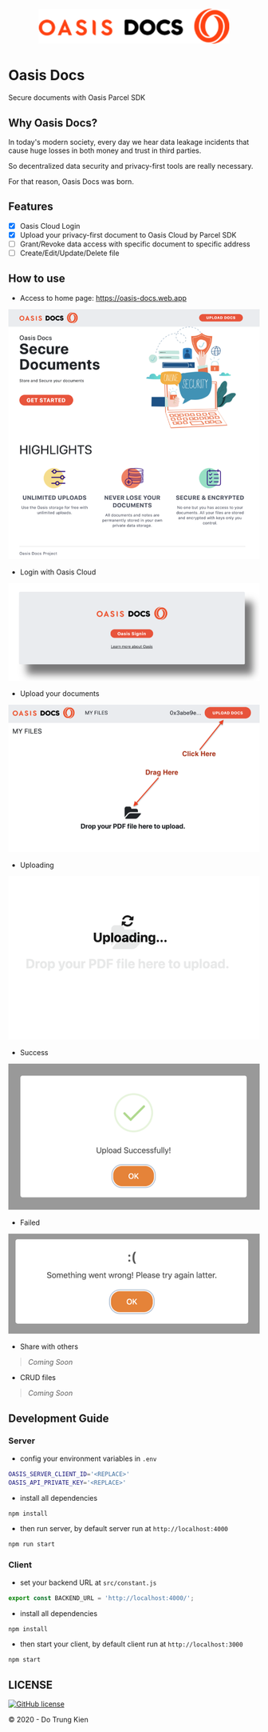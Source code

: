 <h1 align="center">
  <br>
    <img src="./docs/logo.png" alt="Oasis Docs logo" title="Oasis Docs"  height="70" />
  <br>
</h1>

# Oasis Docs

Secure documents with Oasis Parcel SDK

## Why Oasis Docs?

In today's modern society, every day we hear data leakage incidents that cause huge losses in both money and trust in third parties.

So decentralized data security and privacy-first tools are really necessary.

For that reason, Oasis Docs was born.

## Features

- [x] Oasis Cloud Login
- [x] Upload your privacy-first document to Oasis Cloud by Parcel SDK
- [ ] Grant/Revoke data access with specific document to specific address
- [ ] Create/Edit/Update/Delete file

## How to use

- Access to home page: https://oasis-docs.web.app

![home](docs/home.png)

- Login with Oasis Cloud

![login](docs/login.png)

- Upload your documents

![upload](docs/upload.png)

- Uploading

![upload](docs/uploading.png)

- Success

![upload](docs/success.png)

- Failed

![upload](docs/failed.png)

- Share with others

> _Coming Soon_

- CRUD files

> _Coming Soon_

## Development Guide

### Server

- config your environment variables in `.env`

```sh
OASIS_SERVER_CLIENT_ID='<REPLACE>'
OASIS_API_PRIVATE_KEY='<REPLACE>'
```

- install all dependencies

```sh
npm install
```

- then run server, by default server run at `http://localhost:4000`

```sh
npm run start
```

### Client

- set your backend URL at `src/constant.js`

```js
export const BACKEND_URL = 'http://localhost:4000/';
```

- install all dependencies

```sh
npm install
```

- then start your client, by default client run at `http://localhost:3000`

```sh
npm start
```

## LICENSE

[![GitHub license](https://img.shields.io/badge/license-MIT-blue.svg?style=for-the-badge)](./LICENSE)

© 2020 - Do Trung Kien
